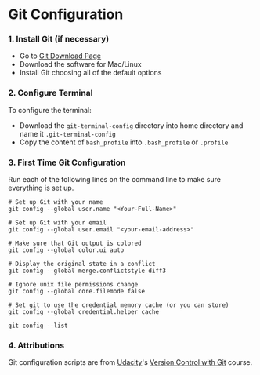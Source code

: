 # Git Configuration


### 1. Install Git (if necessary)
- Go to [Git Download Page](https://git-scm.com/downloads)
- Download the software for Mac/Linux
- Install Git choosing all of the default options


### 2. Configure Terminal
To configure the terminal:


- Download the `git-terminal-config` directory into home directory and name it `.git-terminal-config`
- Copy the content of `bash_profile` into `.bash_profile` or `.profile`


### 3. First Time Git Configuration
Run each of the following lines on the command line to make sure everything is set up.

```
# Set up Git with your name
git config --global user.name "<Your-Full-Name>"

# Set up Git with your email
git config --global user.email "<your-email-address>"

# Make sure that Git output is colored
git config --global color.ui auto

# Display the original state in a conflict
git config --global merge.conflictstyle diff3

# Ignore unix file permissions change
git config --global core.filemode false

# Set git to use the credential memory cache (or you can store)
git config --global credential.helper cache

git config --list
```


### 4. Attributions
Git configuration scripts are from [Udacity](https://www.udacity.com/)'s [Version Control with Git](https://www.udacity.com/course/version-control-with-git--ud123) course.
